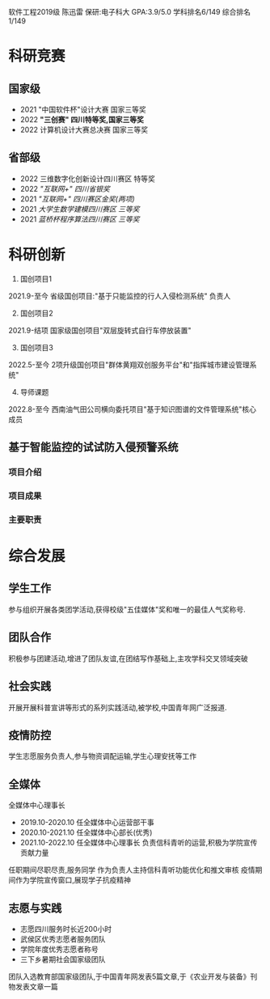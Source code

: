 软件工程2019级 陈迅雷
保研:电子科大
GPA:3.9/5.0
学科排名6/149
综合排名1/149

# 科研竞赛

## 国家级

- 2021 "中国软件杯"设计大赛 国家三等奖
- 2022 **"三创赛" 四川特等奖,国家三等奖**
- 2022 计算机设计大赛总决赛 国家三等奖

## 省部级

- 2022 三维数字化创新设计四川赛区 特等奖
- 2022  *"互联网+" 四川省银奖*
- 2021 *"互联网+" 四川赛区金奖(两项)*
- 2021 *大学生数学建模四川赛区 三等奖*
- 2021 *蓝桥杯程序算法四川赛区 三等奖*

# 科研创新

1. 国创项目1

2021.9-至今
省级国创项目:"基于只能监控的行人入侵检测系统"
负责人

2. 国创项目2

2021.9-结项
国家级国创项目"双层旋转式自行车停放装置"

3. 国创项目3

2022.5-至今
2项升级国创项目"群体黄翔双创服务平台"和"指挥城市建设管理系统"

4. 导师课题

2022.8-至今
西南油气田公司横向委托项目"基于知识图谱的文件管理系统"核心成员

## 基于智能监控的试试防入侵预警系统

### 项目介绍

### 项目成果

### 主要职责

# 综合发展

## 学生工作

参与组织开展各类团学活动,获得校级"五佳媒体"奖和唯一的最佳人气奖称号.

## 团队合作

积极参与团建活动,增进了团队友谊,在团结写作基础上,主攻学科交叉领域突破

## 社会实践

开展开展科普宣讲等形式的系列实践活动,被学校,中国青年网广泛报道.

## 疫情防控

学生志愿服务负责人,参与物资调配运输,学生心理安抚等工作

## 全媒体

全媒体中心理事长
- 2019.10-2020.10 任全媒体中心运营部干事
- 2020.10-2021.10 任全媒体中心部长(优秀)
- 2021.10-2022.10 任全媒体中心理事长
负责信科青听的运营,积极为学院宣传贡献力量

任职期间尽职尽责,服务同学
作为负责人主持信科青听功能优化和推文审核
疫情期间作为学院宣传窗口,展现学子抗疫精神

## 志愿与实践

- 志愿四川服务时长近200小时
- 武侯区优秀志愿者服务团队
- 学院年度优秀志愿者称号
- 三下乡暑期社会国家级团队

团队入选教育部国家级团队,于中国青年网发表5篇文章,于《农业开发与装备》刊物发表文章一篇





















